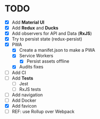 
# TODO

- [x] Add **Material UI**
- [x] Add **Redux** and **Ducks**
- [x] Add observers for API and Data (**RxJS**)
- [x] Try to persist state (redux-persist)
- [x] PWA
  - [x] Create a manifet.json to make a PWA
  - [x] Service Workers
    - [x] Persist assets offline
  - [x] Audits fixes
- [ ] Add CI
- [ ] Add **Tests**
  - [ ] Jest
  - [ ] RxJS tests
- [ ] Add navigation
- [ ] Add Docker
- [x] Add favicon
- [ ] REF: use Rollup over Webpack
